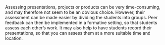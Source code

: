 Assessing presentations, projects or products can be very time-consuming, and may therefore not seem to be an obvious choice. However, their assessment can be made easier by dividing the students into groups. Peer feedback can then be implemented in a formative setting, so that students assess each other’s work. It may also help to have students record their presentations, so that you can assess them at a more suitable time and location.